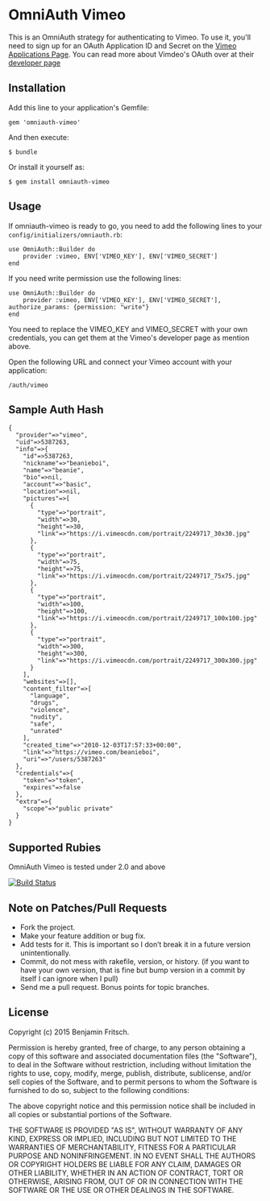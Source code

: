 # OmniAuth Vimeo

This is an OmniAuth strategy for authenticating to Vimeo. To
use it, you'll need to sign up for an OAuth Application ID and Secret
on the [Vimeo Applications Page](https://developer.vimeo.com/apps).
You can read more about Vimdeo's OAuth over at their [developer page](https://developer.vimeo.com/api/authentication)


## Installation

Add this line to your application's Gemfile:

    gem 'omniauth-vimeo'

And then execute:

    $ bundle

Or install it yourself as:

    $ gem install omniauth-vimeo

## Usage

If omniauth-vimeo is ready to go, you need to add the following lines to your `config/initializers/omniauth.rb`:

    use OmniAuth::Builder do
        provider :vimeo, ENV['VIMEO_KEY'], ENV['VIMEO_SECRET']
    end

If you need write permission use the following lines:

    use OmniAuth::Builder do
        provider :vimeo, ENV['VIMEO_KEY'], ENV['VIMEO_SECRET'], authorize_params: {permission: "write"}
    end

You need to replace the VIMEO_KEY and VIMEO_SECRET with your own credentials, you can get them at the Vimeo's developer page as mention above.

Open the following URL and connect your Vimeo account with your application:

    /auth/vimeo

## Sample Auth Hash
	{
      "provider"=>"vimeo",
      "uid"=>5387263,
      "info"=>{
        "id"=>5387263,
        "nickname"=>"beanieboi",
        "name"=>"beanie",
        "bio"=>nil,
        "account"=>"basic",
        "location"=>nil,
        "pictures"=>[
          {
            "type"=>"portrait",
            "width"=>30,
            "height"=>30,
            "link"=>"https://i.vimeocdn.com/portrait/2249717_30x30.jpg"
          },
       	  {
       	    "type"=>"portrait",
       	    "width"=>75,
       	    "height"=>75,
       	    "link"=>"https://i.vimeocdn.com/portrait/2249717_75x75.jpg"
       	  },
          {
            "type"=>"portrait",
            "width"=>100,
            "height"=>100,
            "link"=>"https://i.vimeocdn.com/portrait/2249717_100x100.jpg"
          },
          {
            "type"=>"portrait",
            "width"=>300,
            "height"=>300,
            "link"=>"https://i.vimeocdn.com/portrait/2249717_300x300.jpg"
          }
        ],
        "websites"=>[],
        "content_filter"=>[
          "language",
          "drugs",
          "violence",
          "nudity",
          "safe",
          "unrated"
        ],
        "created_time"=>"2010-12-03T17:57:33+00:00",
        "link"=>"https://vimeo.com/beanieboi",
        "uri"=>"/users/5387263"
      },
      "credentials"=>{
        "token"=>"token",
        "expires"=>false
      },
      "extra"=>{
        "scope"=>"public private"
      }
    }

## Supported Rubies

OmniAuth Vimeo is tested under 2.0 and above

[![Build Status](https://secure.travis-ci.org/beanieboi/omniauth-vimeo.png?branch=master)](http://travis-ci.org/beanieboi/omniauth-vimeo)

## Note on Patches/Pull Requests

- Fork the project.
- Make your feature addition or bug fix.
- Add tests for it. This is important so I don’t break it in a future version unintentionally.
- Commit, do not mess with rakefile, version, or history. (if you want to have your own version, that is fine but bump version in a commit by itself I can ignore when I pull)
- Send me a pull request. Bonus points for topic branches.

## License

Copyright (c) 2015 Benjamin Fritsch.

Permission is hereby granted, free of charge, to any person obtaining a copy of this software and associated documentation files (the "Software"), to deal in the Software without restriction, including without limitation the rights to use, copy, modify, merge, publish, distribute, sublicense, and/or sell copies of the Software, and to permit persons to whom the Software is furnished to do so, subject to the following conditions:

The above copyright notice and this permission notice shall be included in all copies or substantial portions of the Software.

THE SOFTWARE IS PROVIDED "AS IS", WITHOUT WARRANTY OF ANY KIND, EXPRESS OR IMPLIED, INCLUDING BUT NOT LIMITED TO THE WARRANTIES OF MERCHANTABILITY, FITNESS FOR A PARTICULAR PURPOSE AND NONINFRINGEMENT. IN NO EVENT SHALL THE AUTHORS OR COPYRIGHT HOLDERS BE LIABLE FOR ANY CLAIM, DAMAGES OR OTHER LIABILITY, WHETHER IN AN ACTION OF CONTRACT, TORT OR OTHERWISE, ARISING FROM, OUT OF OR IN CONNECTION WITH THE SOFTWARE OR THE USE OR OTHER DEALINGS IN THE SOFTWARE.
